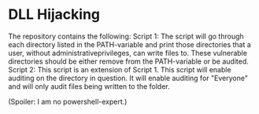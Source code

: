 # DLL Hijacking

The repository contains the following: 
Script 1: The script will go through each directory listed in the PATH-variable and print those directories that a user, without administrativeprivileges, can write files to. These vulnerable directories should be either remove from the PATH-variable or be audited.
Script 2: This script is an extension of Script 1. This script will enable auditing on the directory in question. It will enable auditing for "Everyone" and will only audit files being written to the folder.
 

(Spoiler: I am no powershell-expert.)
